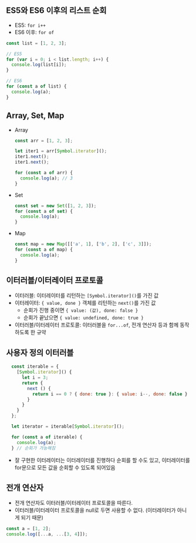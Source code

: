 ## ES5와 ES6 이후의 리스트 순회
* ES5: `for i++`
* ES6 이후: `for of`

```js
const list = [1, 2, 3];

// ES5
for (var i = 0; i < list.length; i++) {
  console.log(list[i]);
}

// ES6
for (const a of list) {
  console.log(a);
}
```

## Array, Set, Map
* Array
  ```js
  const arr = [1, 2, 3];

  let iter1 = arr[Symbol.iterator]();
  iter1.next();
  iter1.next();

  for (const a of arr) {
    console.log(a); // 3
  }
  ```
* Set
  ```js
  const set = new Set([1, 2, 3]);
  for (const a of set) {
    console.log(a);
  }
  ```
* Map
  ```js
  const map = new Map([['a', 1], ['b', 2], ['c', 3]]);
  for (const a of map) {
    console.log(a);
  }
  ```

## 이터러블/이터레이터 프로토콜
* 이터러블: 이터레이터를 리턴하는 `[Symbol.iterator]()`를 가진 값
* 이터레이터: `{ value, done }` 객체를 리턴하는 `next()`를 가진 값
  * 순회가 진행 중이면 `{ value: (값), done: false }`
  * 순회가 끝났으면 `{ value: undefined, done: true }`
* 이터러블/이터레이터 프로토콜: 이터러블을 `for...of`, 전개 연산자 등과 함께 동작하도록 한 규약

## 사용자 정의 이터러블
```js
  const iterable = {
    [Symbol.iterator]() {
      let i = 3;
      return {
        next () {
          return i == 0 ? { done: true }: { value: i--, done: false }
        }
      }
    }
  };

  let iterator = iterable[Symbol.iterator](); 

  for (const a of iterable) {
    console.log(a);
  } // 순회가 가능해짐
```

* 잘 구현한 이터레이터는 이터레이터를 진행하다 순회를 할 수도 있고, 이터레이터를 for문으로 모든 값을 순회할 수 있도록 되어있음

## 전개 연산자
* 전개 연산자도 이터러블/이터레이터 프로토콜을 따른다.
* 이터러블/이터레이터 프로토콜을 null로 두면 사용할 수 없다. (이터레이터가 아니게 되기 때문)
```js
const a = [1, 2];
console.log([...a, ...[3, 4]]);
```